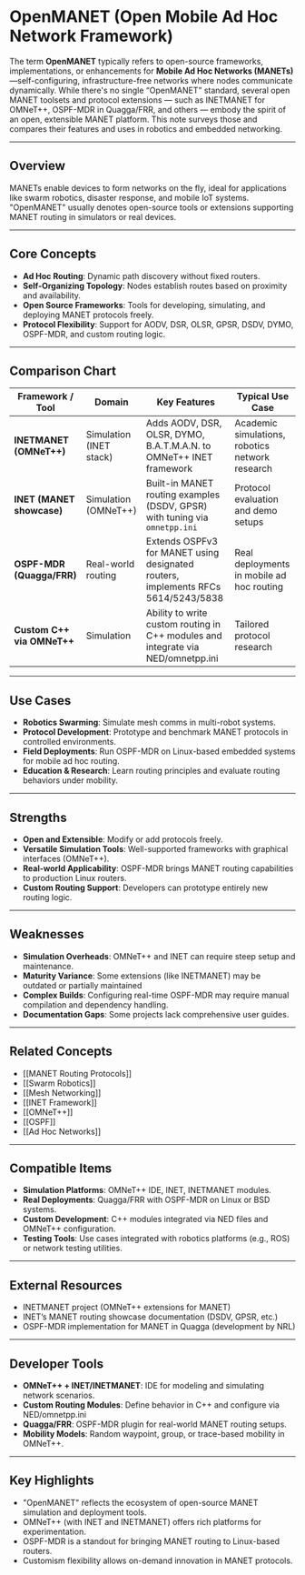 # OpenMANET (Open Mobile Ad Hoc Network Framework)

The term **OpenMANET** typically refers to open-source frameworks, implementations, or enhancements for **Mobile Ad Hoc Networks (MANETs)**—self-configuring, infrastructure-free networks where nodes communicate dynamically. While there's no single “OpenMANET” standard, several open MANET toolsets and protocol extensions — such as INETMANET for OMNeT++, OSPF-MDR in Quagga/FRR, and others — embody the spirit of an open, extensible MANET platform. This note surveys those and compares their features and uses in robotics and embedded networking.

---

##  Overview

MANETs enable devices to form networks on the fly, ideal for applications like swarm robotics, disaster response, and mobile IoT systems. "OpenMANET" usually denotes open-source tools or extensions supporting MANET routing in simulators or real devices.

---

##  Core Concepts

- **Ad Hoc Routing**: Dynamic path discovery without fixed routers.
- **Self-Organizing Topology**: Nodes establish routes based on proximity and availability.
- **Open Source Frameworks**: Tools for developing, simulating, and deploying MANET protocols freely.
- **Protocol Flexibility**: Support for AODV, DSR, OLSR, GPSR, DSDV, DYMO, OSPF-MDR, and custom routing logic.

---

##  Comparison Chart

| Framework / Tool        | Domain                 | Key Features                                                                 | Typical Use Case                       |
|--------------------------|------------------------|------------------------------------------------------------------------------|----------------------------------------|
| **INETMANET (OMNeT++)**  | Simulation (INET stack) | Adds AODV, DSR, OLSR, DYMO, B.A.T.M.A.N. to OMNeT++ INET framework | Academic simulations, robotics network research |
| **INET (MANET showcase)** | Simulation (OMNeT++)   | Built-in MANET routing examples (DSDV, GPSR) with tuning via `omnetpp.ini` | Protocol evaluation and demo setups     |
| **OSPF-MDR (Quagga/FRR)**| Real-world routing      | Extends OSPFv3 for MANET using designated routers, implements RFCs 5614/5243/5838 | Real deployments in mobile ad hoc routing |
| **Custom C++ via OMNeT++** | Simulation             | Ability to write custom routing in C++ modules and integrate via NED/omnetpp.ini | Tailored protocol research              |

---

##  Use Cases

- **Robotics Swarming**: Simulate mesh comms in multi-robot systems.
- **Protocol Development**: Prototype and benchmark MANET protocols in controlled environments.
- **Field Deployments**: Run OSPF-MDR on Linux-based embedded systems for mobile ad hoc routing.
- **Education & Research**: Learn routing principles and evaluate routing behaviors under mobility.

---

##  Strengths

- **Open and Extensible**: Modify or add protocols freely.
- **Versatile Simulation Tools**: Well-supported frameworks with graphical interfaces (OMNeT++).
- **Real-world Applicability**: OSPF-MDR brings MANET routing capabilities to production Linux routers.
- **Custom Routing Support**: Developers can prototype entirely new routing logic.

---

##  Weaknesses

- **Simulation Overheads**: OMNeT++ and INET can require steep setup and maintenance.
- **Maturity Variance**: Some extensions (like INETMANET) may be outdated or partially maintained
- **Complex Builds**: Configuring real-time OSPF-MDR may require manual compilation and dependency handling.
- **Documentation Gaps**: Some projects lack comprehensive user guides.

---

##  Related Concepts

- [[MANET Routing Protocols]]
- [[Swarm Robotics]]
- [[Mesh Networking]]
- [[INET Framework]]
- [[OMNeT++]]
- [[OSPF]]
- [[Ad Hoc Networks]]

---

##  Compatible Items

- **Simulation Platforms**: OMNeT++ IDE, INET, INETMANET modules.
- **Real Deployments**: Quagga/FRR with OSPF-MDR on Linux or BSD systems.
- **Custom Development**: C++ modules integrated via NED files and OMNeT++ configuration.
- **Testing Tools**: Use cases integrated with robotics platforms (e.g., ROS) or network testing utilities.

---

##  External Resources

- INETMANET project (OMNeT++ extensions for MANET)
- INET’s MANET routing showcase documentation (DSDV, GPSR, etc.)
- OSPF-MDR implementation for MANET in Quagga (development by NRL)

---

##  Developer Tools

- **OMNeT++ + INET/INETMANET**: IDE for modeling and simulating network scenarios.
- **Custom Routing Modules**: Define behavior in C++ and configure via NED/omnetpp.ini
- **Quagga/FRR**: OSPF-MDR plugin for real-world MANET routing setups.
- **Mobility Models**: Random waypoint, group, or trace-based mobility in OMNeT++.

---

##  Key Highlights

- "OpenMANET" reflects the ecosystem of open-source MANET simulation and deployment tools.
- OMNeT++ (with INET and INETMANET) offers rich platforms for experimentation.
- OSPF-MDR is a standout for bringing MANET routing to Linux-based routers.
- Customism flexibility allows on-demand innovation in MANET protocols.


